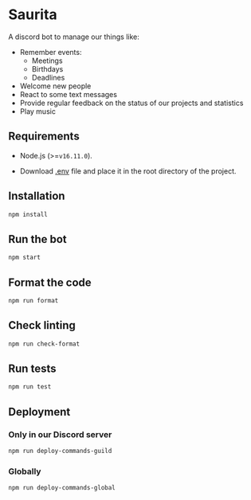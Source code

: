 # Saurita

A discord bot to manage our things like:
- Remember events:
    - Meetings
    - Birthdays
    - Deadlines
- Welcome new people
- React to some text messages
- Provide regular feedback on the status of our projects and statistics
- Play music

## Requirements

- Node.js (>=`v16.11.0`).

- Download [.env](https://drive.google.com/file/d/1IQ1Uu6AuxVQNMABkRBOZw4OuW-pTEXCX/view?usp=sharing) file and place it in the root directory of the project.

## Installation

```bash
npm install
```

## Run the bot

```bash
npm start
```

## Format the code

```bash
npm run format
```

## Check linting

```bash
npm run check-format
```

## Run tests

```bash
npm run test
```

## Deployment

### Only in our Discord server

```bash
npm run deploy-commands-guild
```

### Globally

```bash
npm run deploy-commands-global
```
